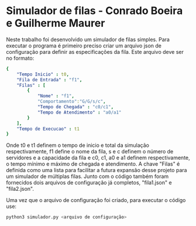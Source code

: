 # Simulador de filas - Conrado Boeira e Guilherme Maurer

Neste trabalho foi desenvolvido um simulador de filas simples. Para executar o programa é primeiro preciso criar um arquivo json de configuração para definir as especificações da fila. Este arquivo deve ser no formato:

```yaml
{
    "Tempo Inicio" : t0,
    "Fila de Entrada" : "f1",
    "Filas" : [
        {   
            "Nome" : "f1", 
            "Comportamento":"G/G/s/c",
            "Tempo de Chegada" : "c0/c1",
            "Tempo de Atendimento" : "a0/a1"
        }
    ],
    "Tempo de Execucao" : t1
}
```

Onde t0 e t1 definem o tempo de inicio e total da simulação respectivamente, f1 define o nome da fila, s e c definem o número de servidores e a capacidade da fila e c0, c1, a0 e a1 definem respectivamente, o tempo mínimo e máximo de chegada e atendimento. A chave "Filas" é definida como uma lista para facilitar a futura expansão desse projeto para um simulador de múltiplas filas. Junto com o código também foram fornecidos dois arquivos de configuração já completos, "fila1.json" e "fila2.json".

Uma vez que o arquivo de configuração foi criado, para executar o código use:

```bash
python3 simulador.py <arquivo de configuração>
```

